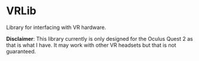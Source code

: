 # VRLib

Library for interfacing with VR hardware.

**Disclaimer**: This library currently is only designed for the Oculus Quest 2 as that is what I have. It may work with other VR headsets but that is not guaranteed.
